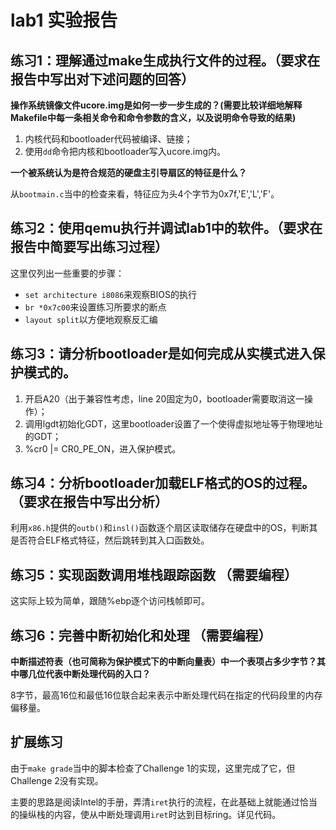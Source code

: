 ﻿# lab1 实验报告

## 练习1：理解通过make生成执行文件的过程。（要求在报告中写出对下述问题的回答）

**操作系统镜像文件ucore.img是如何一步一步生成的？(需要比较详细地解释Makefile中每一条相关命令和命令参数的含义，以及说明命令导致的结果)**

1. 内核代码和bootloader代码被编译、链接；
2. 使用`dd`命令把内核和bootloader写入ucore.img内。

**一个被系统认为是符合规范的硬盘主引导扇区的特征是什么？**

从`bootmain.c`当中的检查来看，特征应为头4个字节为0x7f,'E','L','F'。

## 练习2：使用qemu执行并调试lab1中的软件。（要求在报告中简要写出练习过程）

这里仅列出一些重要的步骤：

* `set architecture i8086`来观察BIOS的执行
* `br *0x7c00`来设置练习所要求的断点
* `layout split`以方便地观察反汇编

## 练习3：请分析bootloader是如何完成从实模式进入保护模式的。

1. 开启A20（出于兼容性考虑，line 20固定为0，bootloader需要取消这一操作）；
2. 调用lgdt初始化GDT，这里bootloader设置了一个使得虚拟地址等于物理地址的GDT；
3. %cr0 |= CR0_PE_ON，进入保护模式。

## 练习4：分析bootloader加载ELF格式的OS的过程。（要求在报告中写出分析）

利用`x86.h`提供的`outb()`和`insl()`函数逐个扇区读取储存在硬盘中的OS，判断其是否符合ELF格式特征，然后跳转到其入口函数处。

## 练习5：实现函数调用堆栈跟踪函数 （需要编程）

这实际上较为简单，跟随%ebp逐个访问栈帧即可。

## 练习6：完善中断初始化和处理 （需要编程）

**中断描述符表（也可简称为保护模式下的中断向量表）中一个表项占多少字节？其中哪几位代表中断处理代码的入口？**

8字节，最高16位和最低16位联合起来表示中断处理代码在指定的代码段里的内存偏移量。

## 扩展练习

由于`make grade`当中的脚本检查了Challenge 1的实现，这里完成了它，但Challenge 2没有实现。

主要的思路是阅读Intel的手册，弄清`iret`执行的流程，在此基础上就能通过恰当的操纵栈的内容，使从中断处理调用`iret`时达到目标ring。详见代码。

